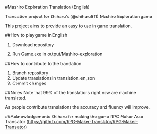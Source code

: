 #Mashiro Exploration Translation (English)

Translation project for Shiharu's (@shiharu811) Mashiro Exploration game

This project aims to provide an easy to use in game translation.

##How to play game in English

1. Download repository

2. Run Game.exe in output/Mashiro-exploration

##How to contribute to the translation
1. Branch repository
2. Update translations in translation_en.json
3. Commit changes

##Notes
Note that 99% of the translations right now are machine translated.

As people contribute translations the accuracy and fluency will improve.

##Acknowledgements
Shiharu for making the game
RPG Maker Auto Translator (https://github.com/RPG-Maker-Translator/RPG-Maker-Translator)